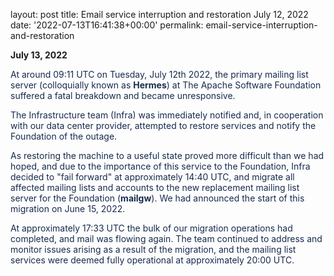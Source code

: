 
layout: post
title: Email service interruption and restoration July 12, 2022
date: '2022-07-13T16:41:38+00:00'
permalink: email-service-interruption-and-restoration

<p><b>July 13, 2022</b></p><p><span style="color: rgb(23, 43, 77); font-family: -apple-system, BlinkMacSystemFont, &quot;Segoe UI&quot;, Roboto, Oxygen, Ubuntu, &quot;Fira Sans&quot;, &quot;Droid Sans&quot;, &quot;Helvetica Neue&quot;, sans-serif;">At around 09:11 UTC on Tuesday, July 12th 2022, the primary mailing list server (colloquially known as <b>Hermes</b>) at The Apache Software Foundation suffered a fatal breakdown and became unresponsive.</span><br></p><p style="margin-bottom: 0px; padding: 0px; color: rgb(23, 43, 77); font-family: -apple-system, BlinkMacSystemFont, &quot;Segoe UI&quot;, Roboto, Oxygen, Ubuntu, &quot;Fira Sans&quot;, &quot;Droid Sans&quot;, &quot;Helvetica Neue&quot;, sans-serif;">The Infrastructure team (Infra) was immediately notified and, in cooperation with our data center provider, attempted to restore services and notify the Foundation of the outage.</p><p style="margin-bottom: 0px; padding: 0px; color: rgb(23, 43, 77); font-family: -apple-system, BlinkMacSystemFont, &quot;Segoe UI&quot;, Roboto, Oxygen, Ubuntu, &quot;Fira Sans&quot;, &quot;Droid Sans&quot;, &quot;Helvetica Neue&quot;, sans-serif;">As restoring the machine to a useful state proved more difficult than we had hoped, and due to the importance of this service to the Foundation, Infra decided to "fail forward" at approximately 14:40 UTC, and migrate all affected mailing lists and accounts to the new replacement mailing list server for the Foundation (<b>mailgw</b>). We had announced the start of this migration on June 15, 2022.</p><p class="auto-cursor-target" style="margin-bottom: 0px; padding: 0px; color: rgb(23, 43, 77); font-family: -apple-system, BlinkMacSystemFont, &quot;Segoe UI&quot;, Roboto, Oxygen, Ubuntu, &quot;Fira Sans&quot;, &quot;Droid Sans&quot;, &quot;Helvetica Neue&quot;, sans-serif;">At approximately 17:33 UTC the bulk of our migration operations had completed, and mail was flowing again. The team continued to address and monitor issues arising as a result of the migration, and the mailing list services were deemed fully operational at approximately 20:00 UTC.</p>
